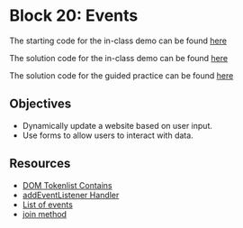# Block 20: Events

The starting code for the in-class demo can be found [here](./demo/README.md)

The solution code for the in-class demo can be found [here](./demo_solution/README.md)

The solution code for the guided practice can be found [here](./guided_practice_solution/README.md)

<!-- The starting directions for the workshop can be found [here](./workshop/README.md) -->

<!-- The solution code for the workshop can be found [here](./workshop/README.md) -->

## Objectives
* Dynamically update a website based on user input.
* Use forms to allow users to interact with data.

## Resources
* [DOM Tokenlist Contains](https://developer.mozilla.org/en-US/docs/Web/API/DOMTokenList/contains)
* [addEventListener Handler](https://developer.mozilla.org/en-US/docs/Web/Events/Event_handlers#eventtarget.addeventlistener)
* [List of events](https://developer.mozilla.org/en-US/docs/Web/Events)
* [join method](https://developer.mozilla.org/en-US/docs/Web/JavaScript/Reference/Global_Objects/Array/join)